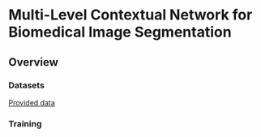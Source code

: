 # Multi-Level Contextual Network for Biomedical Image Segmentation
## Overview

### Datasets
[Provided data](http://www.andrewjanowczyk.com/deep-learning/)

### Training
